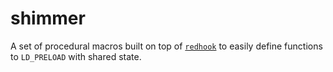# shimmer

A set of procedural macros built on top of
[`redhook`](https://github.com/geofft/redhook/tree/master) to easily define
functions to `LD_PRELOAD` with shared state.

